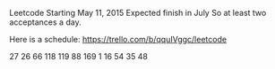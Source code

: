 Leetcode
Starting May 11, 2015
Expected finish in July
So at least two acceptances a day.

Here is a schedule:
https://trello.com/b/qquIVggc/leetcode

27		26		66		118		119		88
169		1		16		54		35		48